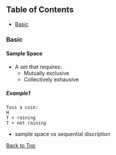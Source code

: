 <a name="top"></a>
## Table of Contents
<ul>
    <li><a href="#basic">Basic</a></li>
</ul>


<a name="basic"></a>
### Basic

#### Sample Space
- A set that requires:
    - Mutually exclusive
    - Collectively exhausive

##### Example1
```
Toss a coin:
H
T + raining
T + not raining
```

- sample space vs sequential discription





<a href="#top">Back to Top</a>
